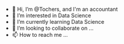 - 👋 Hi, I’m @Tochers, and I'm an accountant
- 👀 I’m interested in Data Science
- 🌱 I’m currently learning Data Science
- 💞️ I’m looking to collaborate on ...
- 📫 How to reach me ...

<!---
Tochers/Tochers is a ✨ special ✨ repository because its `README.md` (this file) appears on your GitHub profile.
You can click the Preview link to take a look at your changes.
--->
